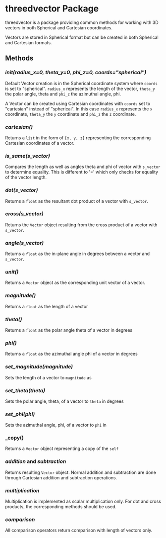 # threedvector Package

threedvector is a package providing common methods for working with 3D vectors in both Spherical and Cartesian coordinates.

Vectors are stored in Spherical format but can be created in both Spherical and Cartesian formats.

## Methods

### ___init__(radius_x=0, theta_y=0, phi_z=0, coords="spherical")_
Default Vector creation is in the Spherical coordinate system where `coords` is set to "spherical".  `radius_x` represents the length of the vector, `theta_y` the polar angle, theta and `phi_z` the azimuthal angle, phi.  

A Vector can be created using Cartesian coordinates with `coords` set to "cartesian" instead of "spherical".  In this case `radius_x` represents the `x` coordinate, `theta_y` the `y` coordinate and `phi_z` the `z` coordinate.

### _cartesian()_
Returns a `list` in the form of `[x, y, z]` representing the corresponding Cartesian coordinates of a vector.

### _is_same(s_vector)_
Compares the length as well as angles theta and phi of vector with `s_vector` to determine equality.  This is different to '=' which only checks for equality of the vector length.

### _dot(s_vector)_
Returns a `float` as the resultant dot product of a vector with `s_vector`.

### _cross(s_vector)_
Returns the `Vector` object resulting from the cross product of a vector with `s_vector`.

### _angle(s_vector)_
Returns a `float` as the in-plane angle in degrees between a vector and `s_vector`.

### _unit()_
Returns a `Vector` object as the corresponding unit vector of a vector.

### _magnitude()_
Returns a `float` as the length of a vector

### _theta()_
Returns a `float` as the polar angle theta of a vector in degrees

### _phi()_
Returns a `float` as the azimuthal angle phi of a vector in degrees

### _set_magnitude(magnitude)_
Sets the length of a vector to `magnitude` as 

### _set_theta(theta)_
Sets the polar angle, theta, of a vector to `theta` in degrees

### _set_phi(phi)_
Sets the azimuthal angle, phi, of a vector to `phi` in 

### _copy()
Returns a `Vector` object representing a copy of the `self`

### _addition_ and _subtraction_
Returns resulting `Vector` object.  Normal addition and subtraction are done through Cartesian addition and subtraction operations.

### _multiplication_
Multiplication is implemented as scalar multiplication only.  For dot and cross products, the corresponding methods should be used.

### _comparison_
All comparison operators return comparison with length of vectors only.
